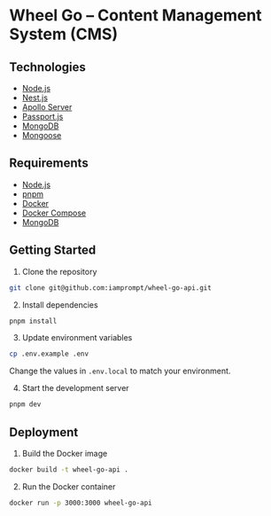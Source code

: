 # Wheel Go – Content Management System (CMS)

## Technologies

- [Node.js](https://nodejs.org/en/)
- [Nest.js](https://nestjs.com/)
- [Apollo Server](https://www.apollographql.com/docs/apollo-server/)
- [Passport.js](http://www.passportjs.org/)
- [MongoDB](https://www.mongodb.com/)
- [Mongoose](https://mongoosejs.com/)

## Requirements

- [Node.js](https://nodejs.org/en/)
- [pnpm](https://pnpm.io/)
- [Docker](https://www.docker.com/)
- [Docker Compose](https://docs.docker.com/compose/)
- [MongoDB](https://www.mongodb.com/)

## Getting Started

1. Clone the repository

```bash
git clone git@github.com:iamprompt/wheel-go-api.git
```

2. Install dependencies

```bash
pnpm install
```

3. Update environment variables

```bash
cp .env.example .env
```

Change the values in `.env.local` to match your environment.

4. Start the development server

```bash
pnpm dev
```

## Deployment

1. Build the Docker image

```bash
docker build -t wheel-go-api .
```

2. Run the Docker container

```bash
docker run -p 3000:3000 wheel-go-api
```
